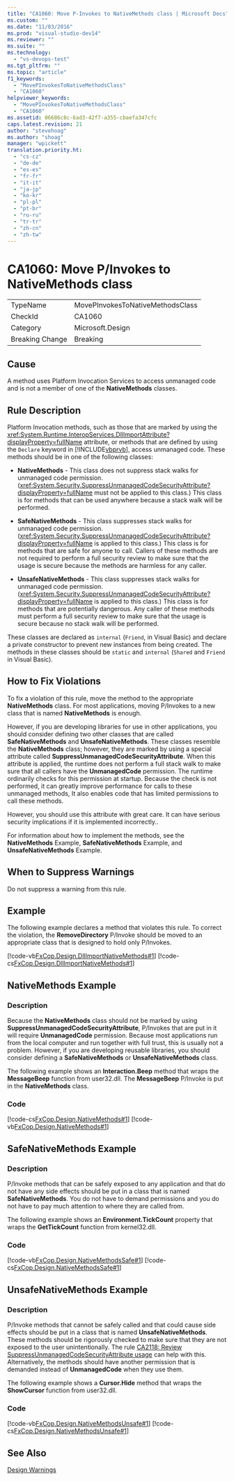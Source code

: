 ```yaml
---
title: "CA1060: Move P-Invokes to NativeMethods class | Microsoft Docs"
ms.custom: ""
ms.date: "11/03/2016"
ms.prod: "visual-studio-dev14"
ms.reviewer: ""
ms.suite: ""
ms.technology: 
  - "vs-devops-test"
ms.tgt_pltfrm: ""
ms.topic: "article"
f1_keywords: 
  - "MovePInvokesToNativeMethodsClass"
  - "CA1060"
helpviewer_keywords: 
  - "MovePInvokesToNativeMethodsClass"
  - "CA1060"
ms.assetid: 06686c8c-6ad3-42f7-a355-cbaefa347cfc
caps.latest.revision: 21
author: "stevehoag"
ms.author: "shoag"
manager: "wpickett"
translation.priority.ht: 
  - "cs-cz"
  - "de-de"
  - "es-es"
  - "fr-fr"
  - "it-it"
  - "ja-jp"
  - "ko-kr"
  - "pl-pl"
  - "pt-br"
  - "ru-ru"
  - "tr-tr"
  - "zh-cn"
  - "zh-tw"
---
```

# CA1060: Move P/Invokes to NativeMethods class
|||  
|-|-|  
|TypeName|MovePInvokesToNativeMethodsClass|  
|CheckId|CA1060|  
|Category|Microsoft.Design|  
|Breaking Change|Breaking|  
  
## Cause  
 A method uses Platform Invocation Services to access unmanaged code and is not a member of one of the **NativeMethods** classes.  
  
## Rule Description  
 Platform Invocation methods, such as those that are marked by using the <xref:System.Runtime.InteropServices.DllImportAttribute?displayProperty=fullName> attribute, or methods that are defined by using the `Declare` keyword in [!INCLUDE[vbprvb](../code-quality/includes/vbprvb_md.md)], access unmanaged code. These methods should be in one of the following classes:  
  
-   **NativeMethods** - This class does not suppress stack walks for unmanaged code permission. (<xref:System.Security.SuppressUnmanagedCodeSecurityAttribute?displayProperty=fullName> must not be applied to this class.) This class is for methods that can be used anywhere because a stack walk will be performed.  
  
-   **SafeNativeMethods** - This class suppresses stack walks for unmanaged code permission. (<xref:System.Security.SuppressUnmanagedCodeSecurityAttribute?displayProperty=fullName> is applied to this class.) This class is for methods that are safe for anyone to call. Callers of these methods are not required to perform a full security review to make sure that the usage is secure because the methods are harmless for any caller.  
  
-   **UnsafeNativeMethods** - This class suppresses stack walks for unmanaged code permission. (<xref:System.Security.SuppressUnmanagedCodeSecurityAttribute?displayProperty=fullName> is applied to this class.) This class is for methods that are potentially dangerous. Any caller of these methods must perform a full security review to make sure that the usage is secure because no stack walk will be performed.  
  
 These classes are declared as `internal` (`Friend`, in Visual Basic) and declare a private constructor to prevent new instances from being created. The methods in these classes should be `static` and `internal` (`Shared` and `Friend` in Visual Basic).  
  
## How to Fix Violations  
 To fix a violation of this rule, move the method to the appropriate **NativeMethods** class. For most applications, moving P/Invokes to a new class that is named **NativeMethods** is enough.  
  
 However, if you are developing libraries for use in other applications, you should consider defining two other classes that are called **SafeNativeMethods** and **UnsafeNativeMethods**. These classes resemble the **NativeMethods** class; however, they are marked by using a special attribute called **SuppressUnmanagedCodeSecurityAttribute**. When this attribute is applied, the runtime does not perform a full stack walk to make sure that all callers have the **UnmanagedCode** permission. The runtime ordinarily checks for this permission at startup. Because the check is not performed, it can greatly improve performance for calls to these unmanaged methods, It also enables code that has limited permissions to call these methods.  
  
 However, you should use this attribute with great care. It can have serious security implications if it is implemented incorrectly..  
  
 For information about how to implement the methods, see the **NativeMethods** Example, **SafeNativeMethods** Example, and **UnsafeNativeMethods** Example.  
  
## When to Suppress Warnings  
 Do not suppress a warning from this rule.  
  
## Example  
 The following example declares a method that violates this rule. To correct the violation, the **RemoveDirectory** P/Invoke should be moved to an appropriate class that is designed to hold only P/Invokes.  
  
 [!code-vb[FxCop.Design.DllImportNativeMethods#1](../code-quality/codesnippet/VisualBasic/ca1060-move-p-invokes-to-nativemethods-class_1.vb)]
 [!code-cs[FxCop.Design.DllImportNativeMethods#1](../code-quality/codesnippet/CSharp/ca1060-move-p-invokes-to-nativemethods-class_1.cs)]  
  
## NativeMethods Example  
  
### Description  
 Because the **NativeMethods** class should not be marked by using **SuppressUnmanagedCodeSecurityAttribute**, P/Invokes that are put in it will require **UnmanagedCode** permission. Because most applications run from the local computer and run together with full trust, this is usually not a problem. However, if you are developing reusable libraries, you should consider defining a **SafeNativeMethods** or **UnsafeNativeMethods** class.  
  
 The following example shows an **Interaction.Beep** method that wraps the **MessageBeep** function from user32.dll. The **MessageBeep** P/Invoke is put in the **NativeMethods** class.  
  
### Code  
 [!code-cs[FxCop.Design.NativeMethods#1](../code-quality/codesnippet/CSharp/ca1060-move-p-invokes-to-nativemethods-class_2.cs)]
 [!code-vb[FxCop.Design.NativeMethods#1](../code-quality/codesnippet/VisualBasic/ca1060-move-p-invokes-to-nativemethods-class_2.vb)]  
  
## SafeNativeMethods Example  
  
### Description  
 P/Invoke methods that can be safely exposed to any application and that do not have any side effects should be put in a class that is named **SafeNativeMethods**. You do not have to demand permissions and you do not have to pay much attention to where they are called from.  
  
 The following example shows an **Environment.TickCount** property that wraps the **GetTickCount** function from kernel32.dll.  
  
### Code  
 [!code-vb[FxCop.Design.NativeMethodsSafe#1](../code-quality/codesnippet/VisualBasic/ca1060-move-p-invokes-to-nativemethods-class_3.vb)]
 [!code-cs[FxCop.Design.NativeMethodsSafe#1](../code-quality/codesnippet/CSharp/ca1060-move-p-invokes-to-nativemethods-class_3.cs)]  
  
## UnsafeNativeMethods Example  
  
### Description  
 P/Invoke methods that cannot be safely called and that could cause side effects should be put in a class that is named **UnsafeNativeMethods**. These methods should be rigorously checked to make sure that they are not exposed to the user unintentionally. The rule [CA2118: Review SuppressUnmanagedCodeSecurityAttribute usage](../code-quality/ca2118-review-suppressunmanagedcodesecurityattribute-usage.md) can help with this. Alternatively, the methods should have another permission that is demanded instead of **UnmanagedCode** when they use them.  
  
 The following example shows a **Cursor.Hide** method that wraps the **ShowCursor** function from user32.dll.  
  
### Code  
 [!code-vb[FxCop.Design.NativeMethodsUnsafe#1](../code-quality/codesnippet/VisualBasic/ca1060-move-p-invokes-to-nativemethods-class_4.vb)]
 [!code-cs[FxCop.Design.NativeMethodsUnsafe#1](../code-quality/codesnippet/CSharp/ca1060-move-p-invokes-to-nativemethods-class_4.cs)]  
  
## See Also  
 [Design Warnings](../code-quality/design-warnings.md)